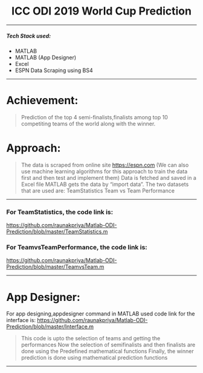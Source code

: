 <h1 align="center"> ICC ODI 2019 World Cup Prediction </h1>

----

##### Tech Stack used:
* MATLAB
* MATLAB (App Designer)
* Excel
* ESPN Data Scraping using BS4
-----
# Achievement:
> Prediction of the top 4 semi-finalists,finalists among top 10 competiting teams of the world along with the winner.
# Approach:
> The data is scraped from online site https://espn.com (We can also use machine learning algorithms for this approach to train the data first  and then test and implement them)
Data is fetched and saved in a Excel file
MATLAB gets the data by “import data”. The two datasets that are used are:
TeamStatistics
Team vs Team Performance
-----
### For TeamStatistics, the  code link  is:

  https://github.com/raunakpriya/Matlab-ODI-Prediction/blob/master/TeamStatistics.m

### For TeamvsTeamPerformance, the code link is:

  https://github.com/raunakpriya/Matlab-ODI-Prediction/blob/master/TeamvsTeam.m
  
-----
# App Designer:
For app designing,appdesigner command in MATLAB used
code link for the interface is:
https://github.com/raunakpriya/Matlab-ODI-Prediction/blob/master/Interface.m
> This code is upto the selection of teams and getting the performances
Now the selection of semifinalists and then finalists are done using the Predefined mathematical functions
Finally, the winner prediction is done using mathematical prediction functions 
----
